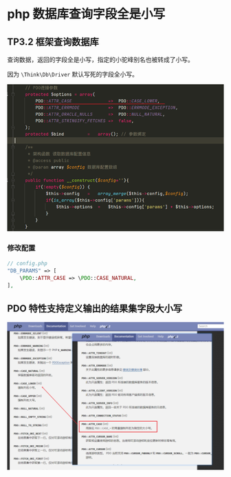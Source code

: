 # php 数据库查询字段全是小写


## TP3.2 框架查询数据库

查询数据，返回的字段全是小写，指定的小驼峰别名也被转成了小写。

因为 `\Think\Db\Driver` 默认写死的字段全小写。

![image-20230825182611291](/images/image-20230825182611291.png)

### 修改配置

```php
// config.php
"DB_PARAMS" => [
    \PDO::ATTR_CASE => \PDO::CASE_NATURAL,
],
```

## PDO 特性支持定义输出的结果集字段大小写

![060cd2224181a96c76e05fc5e5de840](/images/060cd2224181a96c76e05fc5e5de840.png)
